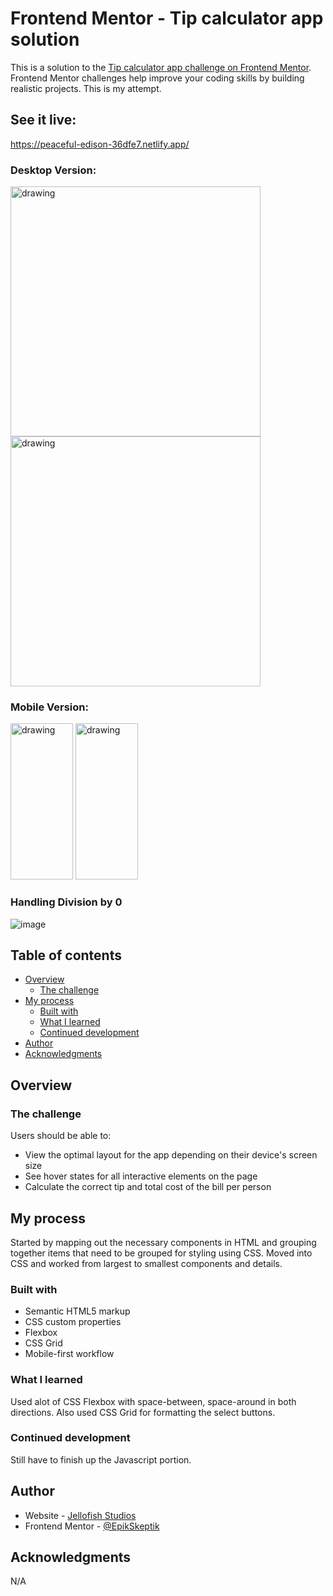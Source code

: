 # Frontend Mentor - Tip calculator app solution

This is a solution to the [Tip calculator app challenge on Frontend Mentor](https://www.frontendmentor.io/challenges/tip-calculator-app-ugJNGbJUX). Frontend Mentor challenges help improve your coding skills by building realistic projects. This is my attempt.

## See it live:
https://peaceful-edison-36dfe7.netlify.app/

### Desktop Version:
<img src="https://user-images.githubusercontent.com/87247587/128165086-05a25e3b-3b89-4d20-89d6-1aad260e0aaa.png" alt="drawing" width="400"/>
<img src="https://user-images.githubusercontent.com/87247587/128165491-ad07295c-6322-4b99-b266-52531365a24b.png" alt="drawing" width="400"/>

### Mobile Version:
<img src="https://user-images.githubusercontent.com/87247587/128165307-8a0df9ab-c6c8-41fb-bfbb-c5484e9dd7bf.png" alt="drawing" height="250" width="100"/>
<img src="https://user-images.githubusercontent.com/87247587/128165373-6100d760-3dce-40a1-9ee6-917efa8ea2ad.png" alt="drawing" height="250" width="100"/>

### Handling Division by 0
![image](https://user-images.githubusercontent.com/87247587/128165618-33d8de90-6cc8-46ed-a76c-eb2be33c63b9.png)



## Table of contents

- [Overview](#overview)
  - [The challenge](#the-challenge)
- [My process](#my-process)
  - [Built with](#built-with)
  - [What I learned](#what-i-learned)
  - [Continued development](#continued-development)
- [Author](#author)
- [Acknowledgments](#acknowledgments)

## Overview

### The challenge

Users should be able to:

- View the optimal layout for the app depending on their device's screen size
- See hover states for all interactive elements on the page
- Calculate the correct tip and total cost of the bill per person


## My process
Started by mapping out the necessary components in HTML and grouping together items that need to be grouped for styling using CSS. Moved into CSS and worked from largest to smallest components and details. 

### Built with

- Semantic HTML5 markup
- CSS custom properties
- Flexbox
- CSS Grid
- Mobile-first workflow

### What I learned
Used alot of CSS Flexbox with space-between, space-around in both directions.
Also used CSS Grid for formatting the select buttons.


### Continued development

Still have to finish up the Javascript portion.


## Author

- Website - [Jellofish Studios](https://www.jellofishstudios.com)
- Frontend Mentor - [@EpikSkeptik](https://www.frontendmentor.io/profile/EpikSkeptik)


## Acknowledgments
N/A
